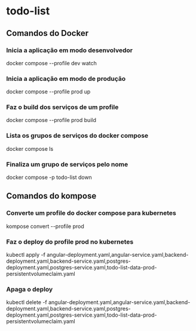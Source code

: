 # todo-list

## Comandos do Docker

### Inicia a aplicação em modo desenvolvedor
docker compose --profile dev watch

### Inicia a aplicação em modo de produção
docker compose --profile prod up

### Faz o build dos serviços de um profile
docker compose --profile prod build

### Lista os grupos de serviços do docker compose
docker compose ls

### Finaliza um grupo de serviços pelo nome
docker compose -p todo-list down


## Comandos do kompose

### Converte um profile do docker compose para kubernetes
kompose convert --profile prod

### Faz o deploy do profile prod no kubernetes
kubectl apply -f angular-deployment.yaml,angular-service.yaml,backend-deployment.yaml,backend-service.yaml,postgres-deployment.yaml,postgres-service.yaml,todo-list-data-prod-persistentvolumeclaim.yaml

### Apaga o deploy
kubectl delete -f angular-deployment.yaml,angular-service.yaml,backend-deployment.yaml,backend-service.yaml,postgres-deployment.yaml,postgres-service.yaml,todo-list-data-prod-persistentvolumeclaim.yaml
